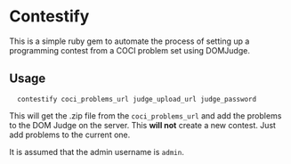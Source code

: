 Contestify
====

This is a simple ruby gem to automate the process of setting up a programming contest from a COCI problem set using DOMJudge.

Usage
---

```
  contestify coci_problems_url judge_upload_url judge_password
```

This will get the .zip file from the `coci_problems_url` and add the problems to the DOM Judge on the server. This **will not** create a new contest. Just add problems to the current one.

It is assumed that the admin username is `admin`.